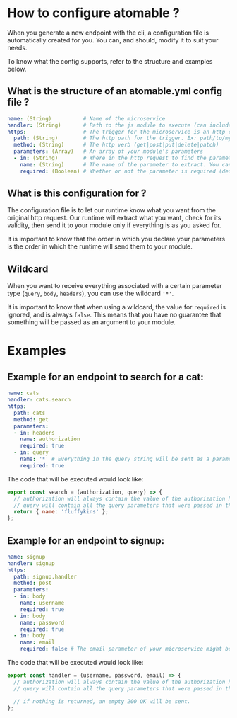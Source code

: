 # How to configure atomable ?

When you generate a new endpoint with the cli, a configuration file is automatically created for you. You can, and should, modify it to suit your needs.

To know what the config supports, refer to the structure and examples below.

## What is the structure of an atomable.yml config file ?

```yaml
name: (String)          # Name of the microservice
handler: (String)       # Path to the js module to execute (can include name of export. Ex: module.myExport)
https:                  # The trigger for the microservice is an http call
  path: (String)        # The http path for the trigger. Ex: path/to/my/module
  method: (String)      # The http verb (get|post|put|delete|patch)
  parameters: (Array)   # An array of your module's parameters
  - in: (String)        # Where in the http request to find the parameter (query|body|headers)
    name: (String)      # The name of the parameter to extract. You can use '*' to get all parameters
    required: (Boolean) # Whether or not the parameter is required (default is true)
```

## What is this configuration for ?

The configuration file is to let our runtime know what you want from the original http request. Our runtime will extract what you want, check for its validity, then send it to your module only if everything is as you asked for.

It is important to know that the order in which you declare your parameters is the order in which the runtime will send them to your module.

## Wildcard

When you want to receive everything associated with a certain parameter type (`query`, `body`, `headers`), you can use the wildcard `'*'`.

It is important to know that when using a wildcard, the value for `required` is ignored, and is always `false`. This means that you have no guarantee that something will be passed as an argument to your module.

# Examples
## Example for an endpoint to search for a cat:

```yaml
name: cats
handler: cats.search
https:
  path: cats
  method: get
  parameters:
  - in: headers
    name: authorization
    required: true
  - in: query
    name: '*' # Everything in the query string will be sent as a parameter to your microservice.
    required: true
```

The code that will be executed would look like:

```javascript
export const search = (authorization, query) => {
  // authorization will always contain the value of the authorization header and is guaranteed not to be undefined.
  // query will contain all the query parameters that were passed in the request (may be undefined or empty).
  return { name: 'fluffykins' };
};
```

## Example for an endpoint to signup:

```yaml
name: signup
handler: signup
https:
  path: signup.handler
  method: post
  parameters:
  - in: body
    name: username
    required: true
  - in: body
    name: password
    required: true
  - in: body
    name: email
    required: false # The email parameter of your microservice might be undefined.
```
The code that will be executed would look like:

```javascript
export const handler = (username, password, email) => {
  // authorization will always contain the value of the authorization header and is guaranteed not to be undefined.
  // query will contain all the query parameters that were passed in the request (may be undefined or empty).

  // if nothing is returned, an empty 200 OK will be sent.
};
```
